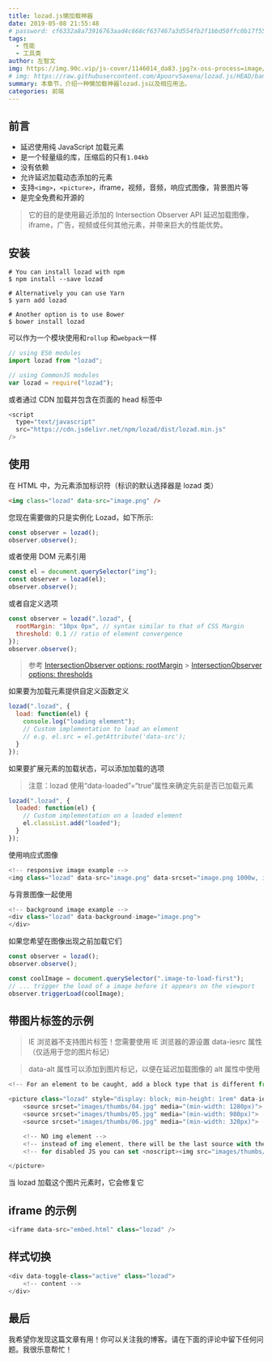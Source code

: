 ```yaml
---
title: lozad.js懒加载神器
date: 2019-05-08 21:55:48
# password: cf6332a8a73916763aad4c668cf637467a3d554fb2f1bbd50ffc0b17f55129bc
tags:
  - 性能
  - 工具类
author: 左智文
img: https://img.90c.vip/js-cover/1146014_da83.jpg?x-oss-process=image/format,webp
# img: https://raw.githubusercontent.com/ApoorvSaxena/lozad.js/HEAD/banner/lozad-banner.jpg
summary: 本章节，介绍一种懒加载神器lozad.js以及相应用法。
categories: 前端
---
```


## 前言

- 延迟使用纯 JavaScript 加载元素
- 是一个轻量级的库，压缩后的只有`1.04kb`
- 没有依赖
- 允许延迟加载动态添加的元素
- 支持`<img>`，`<picture>`，iframe，视频，音频，响应式图像，背景图片等
- 是完全免费和开源的

> 它的目的是使用最近添加的 Intersection Observer API 延迟加载图像，iframe，广告，视频或任何其他元素，并带来巨大的性能优势。

## 安装

```bush
# You can install lozad with npm
$ npm install --save lozad

# Alternatively you can use Yarn
$ yarn add lozad

# Another option is to use Bower
$ bower install lozad
```

可以作为一个模块使用和`rollup` 和`webpack`一样

```js
// using ES6 modules
import lozad from "lozad";

// using CommonJS modules
var lozad = require("lozad");
```

或者通过 CDN 加载并包含在页面的 head 标签中

```js
<script
  type="text/javascript"
  src="https://cdn.jsdelivr.net/npm/lozad/dist/lozad.min.js"
/>
```

## 使用

在 HTML 中，为元素添加标识符（标识的默认选择器是 lozad 类）

```html
<img class="lozad" data-src="image.png" />
```

您现在需要做的只是实例化 Lozad，如下所示:

```js
const observer = lozad();
observer.observe();
```

或者使用 DOM 元素引用

```js
const el = document.querySelector("img");
const observer = lozad(el);
observer.observe();
```

或者自定义选项

```js
const observer = lozad(".lozad", {
  rootMargin: "10px 0px", // syntax similar to that of CSS Margin
  threshold: 0.1 // ratio of element convergence
});
observer.observe();
```

> 参考
> [IntersectionObserver options: rootMargin](https://developer.mozilla.org/en-US/docs/Web/API/IntersectionObserver/rootMargin) > [IntersectionObserver options: thresholds](https://developer.mozilla.org/en-US/docs/Web/API/IntersectionObserver/thresholds)

如果要为加载元素提供自定义函数定义

```js
lozad(".lozad", {
  load: function(el) {
    console.log("loading element");
    // Custom implementation to load an element
    // e.g. el.src = el.getAttribute('data-src');
  }
});
```

如果要扩展元素的加载状态，可以添加加载的选项

> 注意：lozad 使用“data-loaded”=“true”属性来确定先前是否已加载元素

```js
lozad(".lozad", {
  loaded: function(el) {
    // Custom implementation on a loaded element
    el.classList.add("loaded");
  }
});
```

使用响应式图像

```js
<!-- responsive image example -->
<img class="lozad" data-src="image.png" data-srcset="image.png 1000w, image-2x.png 2000w" />
```

与背景图像一起使用

```js
<!-- background image example -->
<div class="lozad" data-background-image="image.png">
</div>
```

如果您希望在图像出现之前加载它们

```js
const observer = lozad();
observer.observe();

const coolImage = document.querySelector(".image-to-load-first");
// ... trigger the load of a image before it appears on the viewport
observer.triggerLoad(coolImage);
```

## 带图片标签的示例

> IE 浏览器不支持图片标签！您需要使用 IE 浏览器的源设置 data-iesrc 属性（仅适用于您的图片标记）

> data-alt 属性可以添加到图片标记，以便在延迟加载图像的 alt 属性中使用

```js
<!-- For an element to be caught, add a block type that is different from the inline and some min-height for correct caught into view -->

<picture class="lozad" style="display: block; min-height: 1rem" data-iesrc="images/thumbs/04.jpg" data-alt="">
    <source srcset="images/thumbs/04.jpg" media="(min-width: 1280px)">
    <source srcset="images/thumbs/05.jpg" media="(min-width: 980px)">
    <source srcset="images/thumbs/06.jpg" media="(min-width: 320px)">

    <!-- NO img element -->
    <!-- instead of img element, there will be the last source with the minimum dimensions -->
    <!-- for disabled JS you can set <noscript><img src="images/thumbs/04.jpg" alt=""></noscript> -->

</picture>
```

当 lozad 加载这个图片元素时，它会修复它

## iframe 的示例

```js
<iframe data-src="embed.html" class="lozad" />
```

## 样式切换

```js
<div data-toggle-class="active" class="lozad">
    <!-- content -->
</div>
```

## 最后

我希望你发现这篇文章有用！你可以关注我的博客。请在下面的评论中留下任何问题。我很乐意帮忙！
